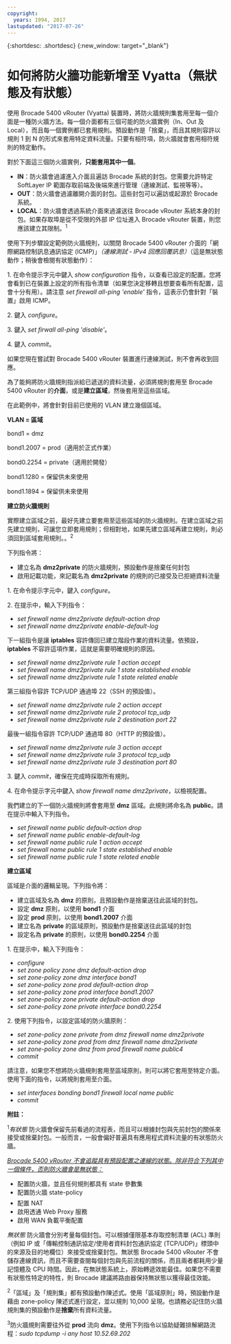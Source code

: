 ```yaml
---
copyright:
  years: 1994, 2017
lastupdated: "2017-07-26"
---
```


{:shortdesc: .shortdesc}
{:new_window: target="_blank"}

# 如何將防火牆功能新增至 Vyatta（無狀態及有狀態）

使用 Brocade 5400 vRouter (Vyatta) 裝置時，將防火牆規則集套用至每一個介面是一種防火牆方法。每一個介面都有三個可能的防火牆實例（In、Out 及 Local），而且每一個實例都已套用規則。預設動作是「捨棄」，而且其規則容許以規則 1 到 N 的形式來套用特定資料流量。只要有相符項，防火牆就會套用相符規則的特定動作。

對於下面這三個防火牆實例，**只能套用其中一個**。

* **IN**：防火牆會過濾進入介面且遍訪 Brocade 系統的封包。您需要允許特定 SoftLayer IP 範圍存取前端及後端來進行管理（連線測試、監視等等）。
* **OUT**：防火牆會過濾離開介面的封包。這些封包可以遍訪或起源於 Brocade 系統。
* **LOCAL**：防火牆會透過系統介面來過濾送往 Brocade vRouter 系統本身的封包。如果存取埠是從不受限的外部 IP 位址進入 Brocade vRouter 裝置，則您應該建立其限制。<sup>1</sup>

使用下列步驟設定範例防火牆規則，以關閉 Brocade 5400 vRouter 介面的「網際網路控制訊息通訊協定 (ICMP)」*（連線測試 - IPv4 回應回覆訊息）*（這是無狀態動作；稍後會檢閱有狀態動作）：

1\. 在命令提示字元中鍵入 *show configuration* 指令，以查看已設定的配置。您將會看到已在裝置上設定的所有指令清單（如果您決定移轉且想要查看所有配置，這會十分有用）。請注意 *set firewall all-ping 'enable'* 指令，這表示仍會針對「裝置」啟用 ICMP。

2\. 鍵入 *configure*。

3\. 鍵入 *set firwall all-ping 'disable'*。

4\. 鍵入 *commit*。

如果您現在嘗試對 Brocade 5400 vRouter 裝置進行連線測試，則不會再收到回應。

為了能夠將防火牆規則指派給已遞送的資料流量，必須將規則套用至 Brocade 5400 vRouter 的**介面**，或是**建立區域**，然後套用至這些區域。

在此範例中，將會針對目前已使用的 VLAN 建立幾個區域。

**VLAN = 區域**

bond1 = dmz

bond1.2007 = prod（適用於正式作業）

bond0.2254 = private（適用於開發）

bond1.1280 = 保留供未來使用

bond1.1894 = 保留供未來使用

**建立防火牆規則**

實際建立區域之前，最好先建立要套用至這些區域的防火牆規則。在建立區域之前先建立規則，可讓您立即套用規則；但相對地，如果先建立區域再建立規則，則必須回到區域套用規則。。<sup>2</sup>

下列指令將：

* 建立名為 **dmz2private** 的防火牆規則，預設動作是捨棄任何封包
* 啟用記載功能，來記載名為 **dmz2private** 的規則的已接受及已拒絕資料流量


1\. 在命令提示字元中，鍵入 *configure*。

2\. 在提示中，輸入下列指令：

  * *set firewall name dmz2private default-action drop*
  * *set firewall name dmz2private enable-default-log*

下一組指令是讓 **iptables** 容許傳回已建立階段作業的資料流量。依預設，**iptables** 不容許這項作業，這就是需要明確規則的原因。

  * *set firewall name dmz2private rule 1 action accept*
  * *set firewall name dmz2private rule 1 state established enable*
  * *set firewall name dmz2private rule 1 state related enable*

第三組指令容許 TCP/UDP 通過埠 22（SSH 的預設值）。

  * *set firewall name dmz2private rule 2 action accept*
  * *set firewall name dmz2private rule 2 protocol tcp_udp*
  * *set firewall name dmz2private rule 2 destination port 22*

最後一組指令容許 TCP/UDP 通過埠 80（HTTP 的預設值）。

  * *set firewall name dmz2private rule 3 action accept*
  * *set firewall name dmz2private rule 3 protocol tcp_udp*
  * *set firewall name dmz2private rule 3 destination port 80*

3\. 鍵入 *commit*，確保在完成時採取所有規則。

4\. 在命令提示字元中鍵入 *show firewall name dmz2private*，以檢視配置。

我們建立的下一個防火牆規則將會套用至 **dmz** 區域。此規則將命名為 **public**。請在提示中輸入下列指令。

  * *set firewall name public default-action drop*
  * *set firewall name public enable-default-log*
  * *set firewall name public rule 1 action accept*
  * *set firewall name public rule 1 state established enable*
  * *set firewall name public rule 1 state related enable*

**建立區域**

區域是介面的邏輯呈現。下列指令將：

* 建立區域及名為 **dmz** 的原則，且預設動作是捨棄送往此區域的封包。
* 設定 **dmz** 原則，以使用 **bond1** 介面
* 設定 **prod** 原則，以使用 **bond1.2007** 介面
* 建立名為 **private** 的區域原則，預設動作是捨棄送往此區域的封包
* 設定名為 **private** 的原則，以使用 **bond0.2254** 介面

1\. 在提示中，輸入下列指令：

* *configure*
* *set zone policy zone dmz default-action drop*
* *set zone-policy zone dmz interface bond1*
* *set zone-policy zone prod default-action drop*
* *set zone-policy zone prod interface bond1.2007*
* *set zone-policy zone private default-action drop*
* *set zone-policy zone private interface bond0.2254*

2\. 使用下列指令，以設定區域的防火牆原則：

* *set zone-policy zone private from dmz firewall name dmz2private*
* *set zone-policy zone prod from dmz firewall name dmz2private*
* *set zone-policy zone dmz from prod firewall name public4*
* *commit*

請注意，如果您不想將防火牆規則套用至區域原則，則可以將它套用至特定介面。使用下面的指令，以將規則套用至介面。

* *set interfaces bonding bond1 firewall local name public*
* *commit*

**附註：**

<sup>1</sup>*有狀態* 防火牆會保留先前看過的流程表，而且可以根據封包與先前封包的關係來接受或捨棄封包。一般而言，一般會偏好普遍具有應用程式資料流量的有狀態防火牆。 

<span style="text-decoration: underline">*Brocade 5400 vRouter 不會追蹤具有預設配置之連線的狀態。除非符合下列其中一個條件，否則防火牆會是無狀態：*</span>

* 配置防火牆，並且任何規則都具有 state 參數集
* 配置防火牆 state-policy 
* 配置 NAT
* 啟用透通 Web Proxy 服務
* 啟用 WAN 負載平衡配置

*無狀態* 防火牆會分別考量每個封包。可以根據僅限基本存取控制清單 (ACL) 準則（例如 IP 或「傳輸控制通訊協定/使用者資料封包通訊協定 (TCP/UDP)」標頭中的來源及目的地欄位）來接受或捨棄封包。無狀態 Brocade 5400 vRouter 不會儲存連線資訊，而且不需要查閱每個封包與先前流程的關係，而且兩者都耗用少量記憶體及 CPU 時間。因此，在無狀態系統上，原始轉遞效能最佳。如果您不需要有狀態性特定的特性，則 Brocade 建議將路由器保持無狀態以獲得最佳效能。

<sup>2</sup>「區域」及「規則集」都有預設動作陳述式。使用「區域原則」時，預設動作是藉由 zone-policy 陳述式進行設定，並以規則 10,000 呈現。也請務必記住防火牆規則集的預設動作是**捨棄**所有資料流量。

<sup>3</sup>防火牆規則需要往外從 **prod** 流向 **dmz**。使用下列指令以協助疑難排解網路流程：*sudo tcpdump -i any host 10.52.69.202*
